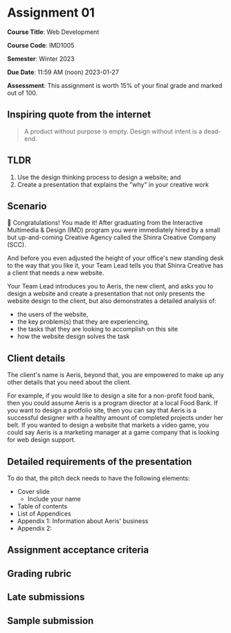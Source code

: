 # Assignment 01

**Course Title**: Web Development

**Course Code**: IMD1005

**Semester**: Winter 2023

**Due Date**: 11:59 AM (noon) 2023-01-27

**Assessment**: This assignment is worth 15% of your final grade and marked out of 100.

## Inspiring quote from the internet

> A product without purpose is empty. Design without intent is a dead- end.

## TLDR

1. Use the design thinking process to design a website; and 
3. Create a presentation that explains the "why" in your creative work

## Scenario 

🎉 Congratulations! You made it! After graduating from the Interactive Multimedia & Design (IMD) program you were immediately hired by a small but up-and-coming Creative Agency called the Shinra Creative Company (SCC).

And before you even adjusted the height of your office's new standing desk to the way that you like it, your Team Lead tells you that Shinra Creative has a client that needs a new website. 

Your Team Lead introduces you to Aeris, the new client, and asks you to design a website and create a presentation that not only presents the website design to the client, but also demonstrates a detailed analysis of: 

* the users of the website, 
* the key problem(s) that they are experiencing, 
* the tasks that they are looking to accomplish on this site
* how the website design solves the task 

## Client details 

The client's name is Aeris, beyond that, you are empowered to make up any other details that you need about the client. 

For example, if you would like to design a site for a non-profit food bank, then you could assume Aeris is a program director at a local Food Bank. If you want to design a protfolio site, then you can say that Aeris is a successful designer with a healthy amount of completed projects under her belt. If you wanted to design a website that markets a video game, you could say Aeris is a marketing manager at a game company that is looking for web design support. 

## Detailed requirements of the presentation

To do that, the pitch deck needs to have the following elements: 

* Cover slide
  * Include your name 
* Table of contents
* List of Appendices
* Appendix 1: Information about Aeris' business 
* Appendix 2:  



## Assignment acceptance criteria 



## Grading rubric


## Late submissions

## Sample submission
